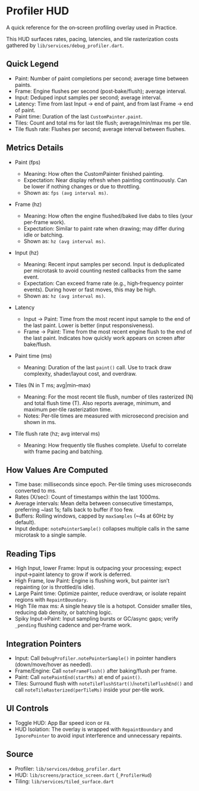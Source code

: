 # Profiler HUD

A quick reference for the on‑screen profiling overlay used in Practice.

This HUD surfaces rates, pacing, latencies, and tile rasterization costs gathered by `lib/services/debug_profiler.dart`.

## Quick Legend
- Paint: Number of paint completions per second; average time between paints.
- Frame: Engine flushes per second (post‑bake/flush); average interval.
- Input: Deduped input samples per second; average interval.
- Latency: Time from last Input → end of paint, and from last Frame → end of paint.
- Paint time: Duration of the last `CustomPainter.paint`.
- Tiles: Count and total ms for last tile flush; average/min/max ms per tile.
- Tile flush rate: Flushes per second; average interval between flushes.

## Metrics Details
- Paint (fps)
  - Meaning: How often the CustomPainter finished painting.
  - Expectation: Near display refresh when painting continuously. Can be lower if nothing changes or due to throttling.
  - Shown as: `fps (avg interval ms)`.

- Frame (hz)
  - Meaning: How often the engine flushed/baked live dabs to tiles (your per‑frame work).
  - Expectation: Similar to paint rate when drawing; may differ during idle or batching.
  - Shown as: `hz (avg interval ms)`.

- Input (hz)
  - Meaning: Recent input samples per second. Input is deduplicated per microtask to avoid counting nested callbacks from the same event.
  - Expectation: Can exceed frame rate (e.g., high‑frequency pointer events). During hover or fast moves, this may be high.
  - Shown as: `hz (avg interval ms)`.

- Latency
  - Input → Paint: Time from the most recent input sample to the end of the last paint. Lower is better (input responsiveness).
  - Frame → Paint: Time from the most recent engine flush to the end of the last paint. Indicates how quickly work appears on screen after bake/flush.

- Paint time (ms)
  - Meaning: Duration of the last `paint()` call. Use to track draw complexity, shader/layout cost, and overdraw.

- Tiles (N in T ms; avg|min–max)
  - Meaning: For the most recent tile flush, number of tiles rasterized (N) and total flush time (T). Also reports average, minimum, and maximum per‑tile rasterization time.
  - Notes: Per‑tile times are measured with microsecond precision and shown in ms.

- Tile flush rate (hz; avg interval ms)
  - Meaning: How frequently tile flushes complete. Useful to correlate with frame pacing and batching.

## How Values Are Computed
- Time base: milliseconds since epoch. Per‑tile timing uses microseconds converted to ms.
- Rates (X/sec): Count of timestamps within the last 1000ms.
- Average intervals: Mean delta between consecutive timestamps, preferring ~last 1s; falls back to buffer if too few.
- Buffers: Rolling windows, capped by `maxSamples` (~4s at 60Hz by default).
- Input dedupe: `notePointerSample()` collapses multiple calls in the same microtask to a single sample.

## Reading Tips
- High Input, lower Frame: Input is outpacing your processing; expect input→paint latency to grow if work is deferred.
- High Frame, low Paint: Engine is flushing work, but painter isn’t repainting (or is throttled/is idle).
- Large Paint time: Optimize painter, reduce overdraw, or isolate repaint regions with `RepaintBoundary`.
- High Tile max ms: A single heavy tile is a hotspot. Consider smaller tiles, reducing dab density, or batching logic.
- Spiky Input→Paint: Input sampling bursts or GC/async gaps; verify `_pending` flushing cadence and per‑frame work.

## Integration Pointers
- Input: Call `DebugProfiler.notePointerSample()` in pointer handlers (down/move/hover as needed).
- Frame/Engine: Call `noteFrameFlush()` after baking/flush per frame.
- Paint: Call `notePaintEnd(startMs)` at end of `paint()`.
- Tiles: Surround flush with `noteTileFlushStart()`/`noteTileFlushEnd()` and call `noteTileRasterized(perTileMs)` inside your per‑tile work.

## UI Controls
- Toggle HUD: App Bar speed icon or `F8`.
- HUD Isolation: The overlay is wrapped with `RepaintBoundary` and `IgnorePointer` to avoid input interference and unnecessary repaints.

## Source
- Profiler: `lib/services/debug_profiler.dart`
- HUD: `lib/screens/practice_screen.dart` (`_ProfilerHud`)
- Tiling: `lib/services/tiled_surface.dart`

